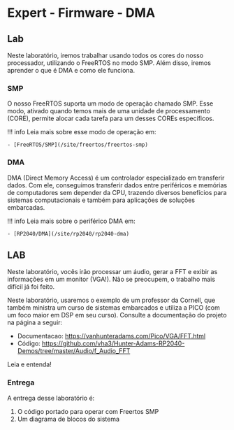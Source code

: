 # Expert - Firmware - DMA

## Lab

Neste laboratório, iremos trabalhar usando todos os cores do nosso processador, utilizando o FreeRTOS no modo SMP. Além disso, iremos aprender o que é DMA e como ele funciona.

### SMP

O nosso FreeRTOS suporta um modo de operação chamado SMP. Esse modo, ativado quando temos mais de uma unidade de processamento (CORE), permite alocar cada tarefa para um desses COREs específicos.

!!! info 
    Leia mais sobre esse modo de operação em:
    
    - [FreeRTOS/SMP](/site/freertos/freertos-smp)

### DMA

DMA (Direct Memory Access) é um controlador especializado em transferir dados. Com ele, conseguimos transferir dados entre periféricos e memórias de computadores sem depender da CPU, trazendo diversos benefícios para sistemas computacionais e também para aplicações de soluções embarcadas. 

!!! info 
    Leia mais sobre o periférico DMA em:
    
    - [RP2040/DMA](/site/rp2040/rp2040-dma)

## LAB

Neste laboratório, vocês irão processar um áudio, gerar a FFT e exibir as informações em um monitor (VGA!). Não se preocupem, o trabalho mais difícil já foi feito.

Neste laboratório, usaremos o exemplo de um professor da Cornell, que também ministra um curso de sistemas embarcados e utiliza a PICO (com um foco maior em DSP em seu curso). Consulte a documentação do projeto na página a seguir:

- Documentacao: https://vanhunteradams.com/Pico/VGA/FFT.html
- Código: https://github.com/vha3/Hunter-Adams-RP2040-Demos/tree/master/Audio/f_Audio_FFT

Leia e entenda!

### Entrega

A entrega desse laboratório é:

1. O código portado para operar com Freertos SMP
2. Um diagrama de blocos do sistema
